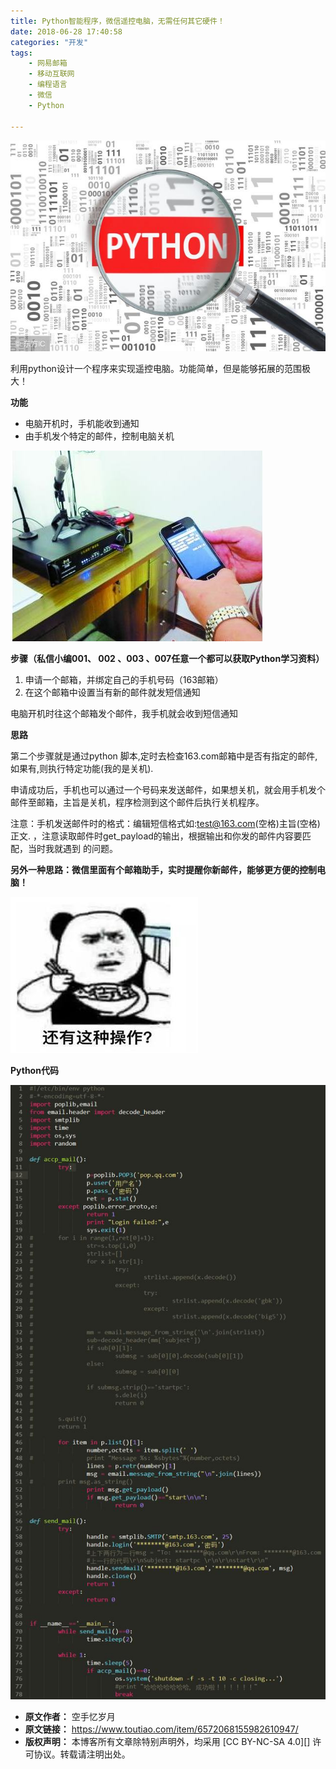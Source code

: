 ```yaml
---
title: Python智能程序，微信遥控电脑，无需任何其它硬件！
date: 2018-06-28 17:40:58
categories: "开发"
tags:
	- 网易邮箱
	- 移动互联网
	- 编程语言
	- 微信
	- Python

---
```


![Python智能程序，微信遥控电脑，无需任何其它硬件！][Python]

利用python设计一个程序来实现遥控电脑。功能简单，但是能够拓展的范围极大！

**功能**

 *  电脑开机时，手机能收到通知
 *  由手机发个特定的邮件，控制电脑关机

![Python智能程序，微信遥控电脑，无需任何其它硬件！][Python 1]

**步骤（私信小编001、 002 、003 、007任意一个都可以获取Python学习资料）**

1.  申请一个邮箱，并绑定自己的手机号码（163邮箱）
2.  在这个邮箱中设置当有新的邮件就发短信通知

电脑开机时往这个邮箱发个邮件，我手机就会收到短信通知

**思路**

第二个步骤就是通过python 脚本,定时去检查163.com邮箱中是否有指定的邮件,如果有,则执行特定功能(我的是关机).

申请成功后，手机也可以通过一个号码来发送邮件，如果想关机，就会用手机发个邮件至邮箱，主旨是关机，程序检测到这个邮件后执行关机程序。

注意：手机发送邮件时的格式：编辑短信格式如:test@163.com(空格)主旨(空格)正文. ，注意读取邮件时get\_payload的输出，根据输出和你发的邮件内容要匹配，当时我就遇到 的问题。

**另外一种思路：微信里面有个邮箱助手，实时提醒你新邮件，能够更方便的控制电脑！**

![Python智能程序，微信遥控电脑，无需任何其它硬件！][Python 2]

**Python代码**

![Python智能程序，微信遥控电脑，无需任何其它硬件！][Python 3]


[Python]: static/resources/crawler/AA7N-JZVF-NYNI.jpg
[Python 1]: static/resources/crawler/7BIJ-VBYF-AJFR.jpg
[Python 2]: static/resources/crawler/32AU-AZMJ-ZJFQ.jpg
[Python 3]: static/resources/crawler/ZRYB-YBQQ-MVI2.jpg
 *  **原文作者：** 空手忆岁月
 *  **原文链接：** https://www.toutiao.com/item/6572068155982610947/
 *  **版权声明：** 本博客所有文章除特别声明外，均采用 [CC BY-NC-SA 4.0][] 许可协议。转载请注明出处。
